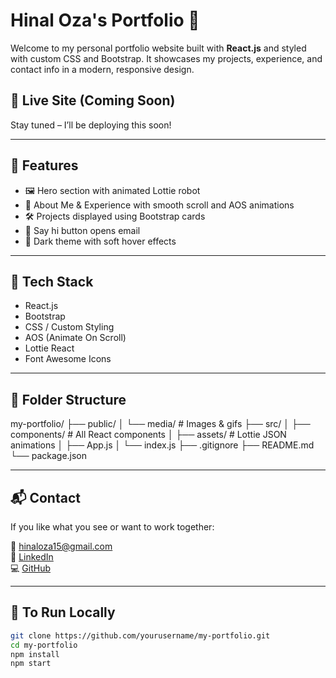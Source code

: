 # Hinal Oza's Portfolio 🚀

Welcome to my personal portfolio website built with **React.js** and styled with custom CSS and Bootstrap. It showcases my projects, experience, and contact info in a modern, responsive design.

## 🔗 Live Site (Coming Soon)
Stay tuned – I’ll be deploying this soon!

---

## 📸 Features

- 🖼️ Hero section with animated Lottie robot
- 💼 About Me & Experience with smooth scroll and AOS animations
- 🛠️ Projects displayed using Bootstrap cards
- 📧 Say hi button opens email
- 🌙 Dark theme with soft hover effects

---

## 🧰 Tech Stack

- React.js
- Bootstrap
- CSS / Custom Styling
- AOS (Animate On Scroll)
- Lottie React
- Font Awesome Icons

---

## 📁 Folder Structure

my-portfolio/
├── public/
│ └── media/ # Images & gifs
├── src/
│ ├── components/ # All React components
│ ├── assets/ # Lottie JSON animations
│ ├── App.js
│ └── index.js
├── .gitignore
├── README.md
└── package.json

---

## 📬 Contact

If you like what you see or want to work together:

📧 hinaloza15@gmail.com  
🔗 [LinkedIn](https://www.linkedin.com/in/hinal-oza-93633b223/)  
💻 [GitHub](https://github.com/hinaloza15)

---

## 📌 To Run Locally

```bash
git clone https://github.com/yourusername/my-portfolio.git
cd my-portfolio
npm install
npm start